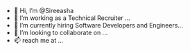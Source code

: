 - 👋 Hi, I’m @Sireeasha
- 👀 I’m working as a Technical Recruiter ...
- 🌱 I’m currently hiring Software Developers and Engineers...
- 💞️ I’m looking to collaborate on ...
- 📫 reach me at ...

<!---
Sireeasha/Sireeasha is a ✨ special ✨ repository because its `README.md` (this file) appears on your GitHub profile.
You can click the Preview link to take a look at your changes.
--->
